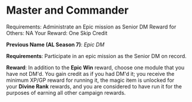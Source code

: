 # Master and Commander

Requirements: Administrate an Epic mission as Senior DM
Reward for Others: NA
Your Reward: One Skip Credit

**Previous Name (AL Season 7)**: *Epic DM*

**Requirements**: Participate in an epic mission as the Senior DM on record.

**Reward**: In addition to the **Epic Win** reward, choose one module that you have not DM'd. You gain credit as if you had DM'd it; you receive the minimum XP/GP reward for running it, the magic item is unlocked for your **Divine Rank** rewards, and you are considered to have run it for the purposes of earning all other campaign rewards.